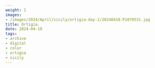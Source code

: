 ```yaml
---
weight: 1
images:
- /images/2024/April/sicily/ortigia-day-1/20240418-P1070531.jpg
title: Ortigia.
date: 2024-04-19
tags:
- archive
- digital
- color
- ortigia
- sicily
---
```



